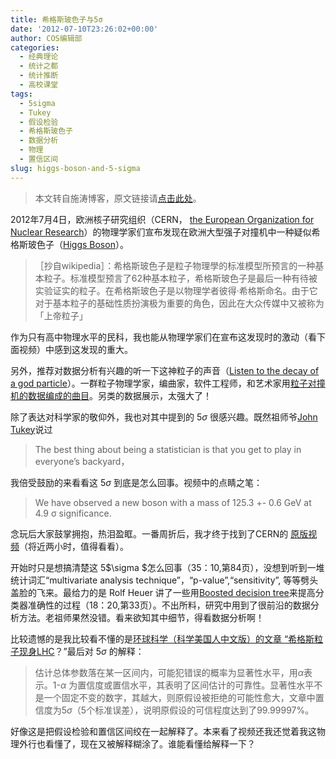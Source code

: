 ```yaml
---
title: 希格斯玻色子与5σ
date: '2012-07-10T23:26:02+00:00'
author: COS编辑部
categories:
  - 经典理论
  - 统计之都
  - 统计推断
  - 高校课堂
tags:
  - 5sigma
  - Tukey
  - 假设检验
  - 希格斯玻色子
  - 数据分析
  - 物理
  - 置信区间
slug: higgs-boson-and-5-sigma
---
```


> 本文转自施涛博客，原文链接请<a href="http://blog.cos.name/taoshi/2012/07/06/%E5%B8%8C%E6%A0%BC%E6%96%AF%E6%B3%A2%E8%89%B2%E5%AD%90/" target="_blank">点击此处</a>。 

2012年7月4日，欧洲核子研究组织（CERN， <a href="http://public.web.cern.ch/public/en/About/Name-en.html" target="_blank">the European Organization for Nuclear Research</a>）的物理学家们宣布发现在欧洲大型强子对撞机中一种疑似希格斯玻色子（<a href="http://en.wikipedia.org/wiki/Higgs_boson" target="_blank">Higgs Boson</a>）。

> ［抄自wikipedia］：希格斯玻色子是粒子物理學的标准模型所预言的一种基本粒子。标准模型预言了62种基本粒子，希格斯玻色子是最后一种有待被实验证实的粒子。在希格斯玻色子是以物理学者彼得·希格斯命名。由于它对于基本粒子的基础性质扮演极为重要的角色，因此在大众传媒中又被称为「上帝粒子」



作为只有高中物理水平的民科，我也能从物理学家们在宣布这发现时的激动（看下面视频）中感到这发现的重大。



另外，推荐对数据分析有兴趣的听一下这神粒子的声音（<a href="http://lhcsound.hep.ucl.ac.uk/page_sounds_higgs/Higgs.html" target="_blank">Listen to the decay of a god particle</a>）。一群粒子物理学家，编曲家，软件工程师，和艺术家用<a href="http://lhcsound.hep.ucl.ac.uk/page_about/About.html" target="_blank">粒子对撞机的数据编成的曲目</a>。另类的数据展示，太强大了！

除了表达对科学家的敬仰外，我也对其中提到的 5$\sigma$ 很感兴趣。既然祖师爷<a href="http://en.wikipedia.org/wiki/John_Tukey" target="_blank">John Tukey</a>说过

> The best thing about being a statistician is that you get to play in everyone’s backyard，

我倍受鼓励的来看看这 5$\sigma$ 到底是怎么回事。视频中的点睛之笔：

> We have observed a new boson with a mass of 125.3 +- 0.6 GeV at 4.9 σ significance.

念玩后大家鼓掌拥抱，热泪盈眶。一番周折后，我才终于找到了CERN的 <a href="https://cdsweb.cern.ch/record/1459565" target="_blank">原版视频</a>（将近两小时，值得看看）。

开始时只是想搞清楚这 5$\sigma $怎么回事（35：10,第84页），没想到听到一堆统计词汇“multivariate analysis technique”，“p-value”,“sensitivity”, 等等劈头盖脸的飞来。最给力的是 Rolf Heuer 讲了一些用<a href="http://en.wikipedia.org/wiki/Boosting" target="_blank">Boosted decision tree</a>来提高分类器准确性的过程（18：20,第33页）。不出所料，研究中用到了很前沿的数据分析方法。老祖师果然没错。看来欲知其中细节，得看数据分析啊！

比较遗憾的是我比较看不懂的是<a href="http://www.huanqiukexue.com/html/newqqkj/newwl/2012/0704/22320.html" target="_blank">环球科学（科学美国人中文版）的文章 “希格斯粒子现身LHC</a>？”最后对 5$\sigma$ 的解释：

> 估计总体参数落在某一区间内，可能犯错误的概率为显著性水平，用$\alpha$表示。1-$\alpha$ 为置信度或置信水平，其表明了区间估计的可靠性。显著性水平不是一个固定不变的数字，其越大，则原假设被拒绝的可能性愈大，文章中置信度为5$\sigma$（5个标准误差），说明原假设的可信程度达到了99.99997%。

好像这是把假设检验和置信区间绞在一起解释了。本来看了视频还我还觉着我这物理外行也看懂了，现在又被解释糊涂了。谁能看懂给解释一下？

<div id="posts">
  <a href="http://tourpartner.com.ua/ru/visy/visy-v-italy-IT.html"></p>
